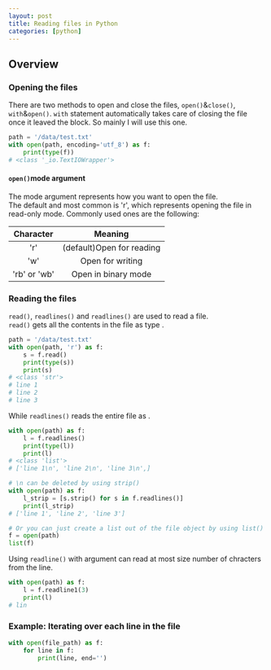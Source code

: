 ```yaml
---
layout: post
title: Reading files in Python
categories: [python]
---
```

## Overview

### Opening the files
There are two methods to open and close the files, `open()`&`close()`, `with`&`open()`. `with` statement automatically takes care of closing the file once it leaved the block. So mainly I will use this one.

```python
path = '/data/test.txt'
with open(path, encoding='utf_8') as f:
    print(type(f))
# <class '_io.TextIOWrapper'>
```

#### `open()`mode argument
The mode argument represents how you want to open the file.  
The default and most common is 'r', which represents opening the file in read-only mode.
Commonly used ones are the following: 

|Character|Meaning|
|:--:|:--:|
|'r'|(default)Open for reading|
|'w'|Open for writing|
|'rb' or 'wb'|Open in binary mode|

### Reading the files
`read()`, `readlines()` and `readlines()` are used to read a file.  
`read()` gets all the contents in the file as type <str>.
```python
path = '/data/test.txt'
with open(path, 'r') as f:
    s = f.read()
    print(type(s))
    print(s)
# <class 'str'>
# line 1
# line 2
# line 3
```
While `readlines()` reads the entire file as <list>.
```python
with open(path) as f:
    l = f.readlines()
    print(type(l))
    print(l)
# <class 'list'>
# ['line 1\n', 'line 2\n', 'line 3\n',]

# \n can be deleted by using strip()
with open(path) as f:
    l_strip = [s.strip() for s in f.readlines()]
    print(l_strip)
# ['line 1', 'line 2', 'line 3']

# Or you can just create a list out of the file object by using list()
f = open(path)
list(f)
```
Using `readline()` with argument can read at most size number of chracters from the line.
```python
with open(path) as f:
    l = f.readline1(3)
    print(l)
# lin
```
### Example: Iterating over each line in the file
```python
with open(file_path) as f:
    for line in f:
        print(line, end='')
```
